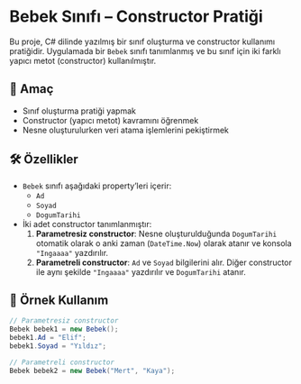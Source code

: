 # Bebek Sınıfı – Constructor Pratiği

Bu proje, C# dilinde yazılmış bir sınıf oluşturma ve constructor kullanımı pratiğidir. Uygulamada bir `Bebek` sınıfı tanımlanmış ve bu sınıf için iki farklı yapıcı metot (constructor) kullanılmıştır.

## 🎯 Amaç

- Sınıf oluşturma pratiği yapmak
- Constructor (yapıcı metot) kavramını öğrenmek
- Nesne oluşturulurken veri atama işlemlerini pekiştirmek

## 🛠️ Özellikler

- `Bebek` sınıfı aşağıdaki property’leri içerir:
  - `Ad`
  - `Soyad`
  - `DogumTarihi`
- İki adet constructor tanımlanmıştır:
  1. **Parametresiz constructor**: Nesne oluşturulduğunda `DogumTarihi` otomatik olarak o anki zaman (`DateTime.Now`) olarak atanır ve konsola `"Ingaaaa"` yazdırılır.
  2. **Parametreli constructor**: `Ad` ve `Soyad` bilgilerini alır. Diğer constructor ile aynı şekilde `"Ingaaaa"` yazdırılır ve `DogumTarihi` atanır.

## 🧪 Örnek Kullanım

```csharp
// Parametresiz constructor
Bebek bebek1 = new Bebek();
bebek1.Ad = "Elif";
bebek1.Soyad = "Yıldız";

// Parametreli constructor
Bebek bebek2 = new Bebek("Mert", "Kaya");
